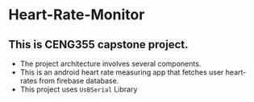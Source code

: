 #  Heart-Rate-Monitor
## This is CENG355 capstone project.
- The project architecture involves several components.
- This is an android heart rate measuring app that fetches user heart-rates from firebase database.
- This project uses <code>UsBSerial</code> Library
